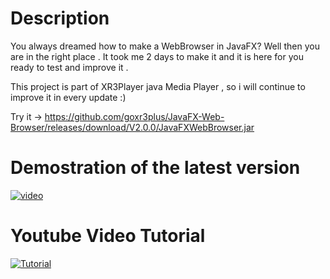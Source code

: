# Description

You always dreamed how to make a WebBrowser in JavaFX? Well then you are in the right place . It took me 2 days to make it and it is here for you ready to test and improve it .

This project is part of XR3Player java Media Player , so i will continue to improve it in every update :) 

Try it -> https://github.com/goxr3plus/JavaFX-Web-Browser/releases/download/V2.0.0/JavaFXWebBrowser.jar

# Demostration of the latest version 
[![video](http://img.youtube.com/vi/fAFT7Vsm16o/0.jpg)](https://www.youtube.com/watch?v=fAFT7Vsm16o)


# Youtube Video Tutorial
[![Tutorial](http://img.youtube.com/vi/K7TH206PX0I/0.jpg)](https://www.youtube.com/watch?v=K7TH206PX0I)
